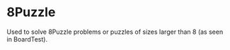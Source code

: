 # 8Puzzle

Used to solve 8Puzzle problems or puzzles of sizes larger than 8 (as seen in BoardTest).
